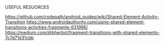 USEFUL RESUORCES

https://github.com/codepath/android_guides/wiki/Shared-Element-Activity-Transition
https://www.androidauthority.com/using-shared-element-transitions-activities-fragments-631996/
https://medium.com/@bherbst/fragment-transitions-with-shared-elements-7c7d71d31cbb
